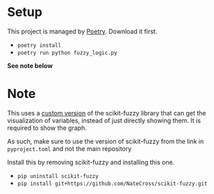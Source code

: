 # Setup

This project is managed by [Poetry](https://python-poetry.org/). Download it first.

- `poetry install`
- `poetry run python fuzzy_logic.py`

**See note below**

# Note

This uses a [custom version](https://github.com/NateCross/scikit-fuzzy) of the scikit-fuzzy library that can get the visualization of variables, instead of just directly showing them. It is required to show the graph.

As such, make sure to use the version of scikit-fuzzy from the link in `pyproject.toml` and not the main repository

Install this by removing scikit-fuzzy and installing this one.

- `pip uninstall scikit-fuzzy`
- `pip install git+https://github.com/NateCross/scikit-fuzzy.git`
